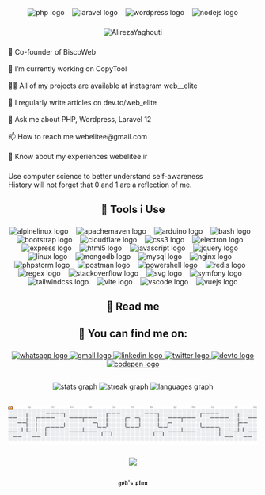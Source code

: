 <div align="center">
  <img src="https://img.shields.io/badge/PHP-777BB4?logo=php&logoColor=black&style=for-the-badge" height="40" alt="php logo"  />
  <img width="8" />
  <img src="https://img.shields.io/badge/Laravel-FF2D20?logo=laravel&logoColor=white&style=for-the-badge" height="40" alt="laravel logo"  />
  <img width="8" />
  <img src="https://img.shields.io/badge/WordPress-21759B?logo=wordpress&logoColor=white&style=for-the-badge" height="40" alt="wordpress logo"  />
  <img width="8" />
  <img src="https://img.shields.io/badge/Node.js-339933?logo=nodedotjs&logoColor=white&style=for-the-badge" height="40" alt="nodejs logo"  />
</div>

###

<div align="center">
<img src="https://readme-typing-svg.demolab.com?font=Honk&pause=100&center=true&multiline=true&repeat=false&width=900&height=100&size=40&lines=Hi%2C+I'm+Alireza;Mid-level+Developer+(Full-Stack)" alt="AlirezaYaghouti" />
</div>

###

<p align="left">🙌 Co-founder of BiscoWeb<br><br>🔭 I’m currently working on CopyTool<br><br>👨‍💻 All of my projects are available at instagram web__elite<br><br>📝 I regularly write articles on dev.to/web_elite<br><br>💬 Ask me about PHP, Wordpress, Laravel 12<br><br>📫 How to reach me webelitee@gmail.com<br><br>📄 Know about my experiences webelitee.ir</p>

###

<p align="left">Use computer science to better understand self-awareness<br>History will not forget that 0 and 1 are a reflection of me.</p>

###

<h2 align="center">🔧 Tools i Use</h2>

###

<div align="center">
  <img src="https://skillicons.dev/icons?i=alpinejs" height="35" alt="alpinelinux logo"  />
  <img width="8" />
  <img src="https://skillicons.dev/icons?i=maven" height="35" alt="apachemaven logo"  />
  <img width="8" />
  <img src="https://skillicons.dev/icons?i=arduino" height="35" alt="arduino logo"  />
  <img width="8" />
  <img src="https://skillicons.dev/icons?i=bash" height="35" alt="bash logo"  />
  <img width="8" />
  <img src="https://skillicons.dev/icons?i=bootstrap" height="35" alt="bootstrap logo"  />
  <img width="8" />
  <img src="https://skillicons.dev/icons?i=cloudflare" height="35" alt="cloudflare logo"  />
  <img width="8" />
  <img src="https://skillicons.dev/icons?i=css" height="35" alt="css3 logo"  />
  <img width="8" />
  <img src="https://skillicons.dev/icons?i=electron" height="35" alt="electron logo"  />
  <img width="8" />
  <img src="https://skillicons.dev/icons?i=express" height="35" alt="express logo"  />
  <img width="8" />
  <img src="https://skillicons.dev/icons?i=html" height="35" alt="html5 logo"  />
  <img width="8" />
  <img src="https://skillicons.dev/icons?i=js" height="35" alt="javascript logo"  />
  <img width="8" />
  <img src="https://skillicons.dev/icons?i=jquery" height="35" alt="jquery logo"  />
  <img width="8" />
  <img src="https://skillicons.dev/icons?i=linux" height="35" alt="linux logo"  />
  <img width="8" />
  <img src="https://skillicons.dev/icons?i=mongodb" height="35" alt="mongodb logo"  />
  <img width="8" />
  <img src="https://skillicons.dev/icons?i=mysql" height="35" alt="mysql logo"  />
  <img width="8" />
  <img src="https://skillicons.dev/icons?i=nginx" height="35" alt="nginx logo"  />
  <img width="8" />
  <img src="https://skillicons.dev/icons?i=phpstorm" height="35" alt="phpstorm logo"  />
  <img width="8" />
  <img src="https://skillicons.dev/icons?i=postman" height="35" alt="postman logo"  />
  <img width="8" />
  <img src="https://skillicons.dev/icons?i=powershell" height="35" alt="powershell logo"  />
  <img width="8" />
  <img src="https://skillicons.dev/icons?i=redis" height="35" alt="redis logo"  />
  <img width="8" />
  <img src="https://skillicons.dev/icons?i=regex" height="35" alt="regex logo"  />
  <img width="8" />
  <img src="https://skillicons.dev/icons?i=stackoverflow" height="35" alt="stackoverflow logo"  />
  <img width="8" />
  <img src="https://skillicons.dev/icons?i=svg" height="35" alt="svg logo"  />
  <img width="8" />
  <img src="https://skillicons.dev/icons?i=symfony" height="35" alt="symfony logo"  />
  <img width="8" />
  <img src="https://skillicons.dev/icons?i=tailwind" height="35" alt="tailwindcss logo"  />
  <img width="8" />
  <img src="https://skillicons.dev/icons?i=vite" height="35" alt="vite logo"  />
  <img width="8" />
  <img src="https://skillicons.dev/icons?i=vscode" height="35" alt="vscode logo"  />
  <img width="8" />
  <img src="https://skillicons.dev/icons?i=vue" height="35" alt="vuejs logo"  />
</div>

###

<h2 align="center">👀 Read me</h2>

###

<div align="center">
  
</div>

###

<h2 align="center">👀 You can find me on:</h2>

###

<div align="center">
  <a href="https://wa.me/989155909469?text=Hi%2C%20im%20here%20from%20github%20page" target="_blank">
    <img src="https://raw.githubusercontent.com/maurodesouza/profile-readme-generator/master/src/assets/icons/social/whatsapp/default.svg" width="85" height="35" alt="whatsapp logo"  />
  </a>
  <a href="mailto:webelitee@gmail.com" target="_blank">
    <img src="https://raw.githubusercontent.com/maurodesouza/profile-readme-generator/master/src/assets/icons/social/gmail/default.svg" width="85" height="35" alt="gmail logo"  />
  </a>
  <a href="https://linkedin.com/in/webelite" target="_blank">
    <img src="https://raw.githubusercontent.com/maurodesouza/profile-readme-generator/master/src/assets/icons/social/linkedin/default.svg" width="85" height="35" alt="linkedin logo"  />
  </a>
  <a href="https://twitter.com/alirezayaghouti" target="_blank">
    <img src="https://raw.githubusercontent.com/maurodesouza/profile-readme-generator/master/src/assets/icons/social/twitter/default.svg" width="85" height="35" alt="twitter logo"  />
  </a>
  <a href="https://dev.to/web_elite" target="_blank">
    <img src="https://raw.githubusercontent.com/maurodesouza/profile-readme-generator/master/src/assets/icons/social/devto/default.svg" width="85" height="35" alt="devto logo"  />
  </a>
  </a>
  <a href="https://codepen.io/webelitee" target="_blank">
    <img src="https://raw.githubusercontent.com/maurodesouza/profile-readme-generator/master/src/assets/icons/social/codepen/default.svg" width="85" height="35" alt="codepen logo"  />
  </a>
</div>

###

<h2 align="center"></h2>

###

<div align="center">
  <img src="https://github-readme-stats.vercel.app/api?username=web-elite&hide_title=false&hide_rank=false&show_icons=true&include_all_commits=true&count_private=true&disable_animations=false&theme=github_dark&locale=en&hide_border=true&order=1" height="180" alt="stats graph"  />
  <img src="https://streak-stats.demolab.com?user=web-elite&locale=en&mode=daily&theme=github_dark&hide_border=true&border_radius=5&order=3" height="180" alt="streak graph"  />
  <img src="https://github-readme-stats.vercel.app/api/top-langs?username=web-elite&locale=en&hide_title=false&layout=compact&card_width=700&langs_count=12&theme=github_dark&hide_border=true&order=2" height="150" alt="languages graph"  />
  
</div>

###

<h2 align="center"></h2>

###

<picture>
  <source media="(prefers-color-scheme: dark)" srcset="https://raw.githubusercontent.com/web-elite/web-elite/output/pacman-contribution-graph-dark.svg">
  <source media="(prefers-color-scheme: light)" srcset="https://raw.githubusercontent.com/web-elite/web-elite/output/pacman-contribution-graph.svg">
  <img alt="pacman contribution graph" src="https://raw.githubusercontent.com/web-elite/web-elite/output/pacman-contribution-graph.svg">
</picture>

###

<div align="center">
  <img src="https://visitor-badge.laobi.icu/badge?page_id=web-elite.web-elite&left_color=black&right_color=forestgreen&left_text=Views"  />
</div>

###

<div align="center">
𝖌𝖔𝖉'𝖘 𝖕𝖑𝖆𝖓
</div>
